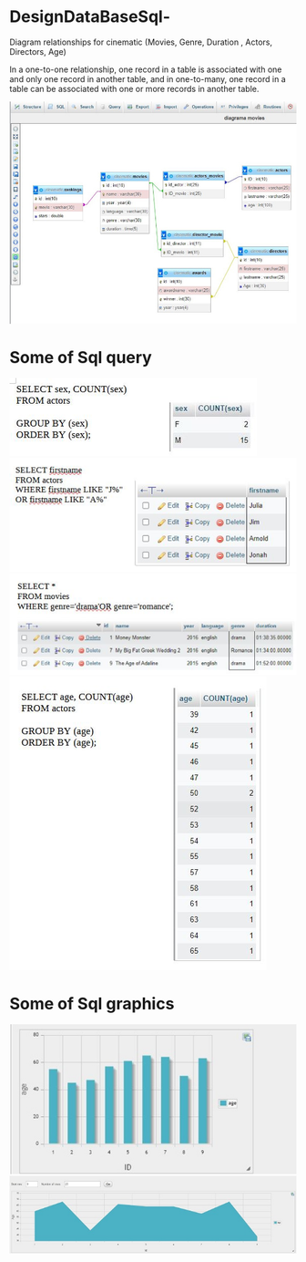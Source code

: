 # DesignDataBaseSql-
 
Diagram relationships for cinematic (Movies, Genre, Duration , Actors, Directors, Age)

In a one-to-one relationship, one record in a table is associated with one and only one record in another table,
and in one-to-many, one record in a table can be associated with one or more records in another table.

![Schema](https://github.com/Tudor7777/DesignDataBaseSql-/blob/main/sql.JPG)

# Some of Sql query  

![sql query group by](https://github.com/Tudor7777/DesignDataBaseSql-/blob/main/groupby.JPG)
![sql query like](https://github.com/Tudor7777/DesignDataBaseSql-/blob/main/like.JPG)
![sql query like](https://github.com/Tudor7777/DesignDataBaseSql-/blob/main/where.JPG)
![sql query like](https://github.com/Tudor7777/DesignDataBaseSql-/blob/main/orderby.JPG)

# Some of Sql graphics

![sql query like](https://github.com/Tudor7777/DesignDataBaseSql-/blob/main/ageactorsgraph.JPG)
![sql query like](https://github.com/Tudor7777/DesignDataBaseSql-/blob/main/agegraph.JPG)



